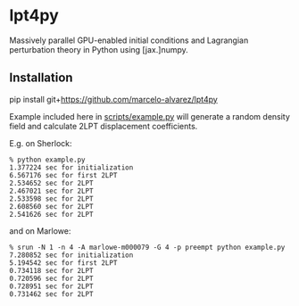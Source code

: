 # lpt4py
Massively parallel GPU-enabled initial conditions and Lagrangian perturbation theory in Python using [jax.]numpy.

## Installation
pip install git+https://github.com/marcelo-alvarez/lpt4py

Example included here in [scripts/example.py](https://github.com/marcelo-alvarez/lpt4py/blob/master/scripts/example.py) will generate a random density field and calculate 2LPT displacement coefficients.

E.g. on Sherlock:
```
% python example.py
1.377224 sec for initialization
6.567176 sec for first 2LPT
2.534652 sec for 2LPT
2.467021 sec for 2LPT
2.533598 sec for 2LPT
2.608560 sec for 2LPT
2.541626 sec for 2LPT
```
and on Marlowe:
```
% srun -N 1 -n 4 -A marlowe-m000079 -G 4 -p preempt python example.py
7.280852 sec for initialization
5.194542 sec for first 2LPT
0.734118 sec for 2LPT
0.720596 sec for 2LPT
0.728951 sec for 2LPT
0.731462 sec for 2LPT
```
